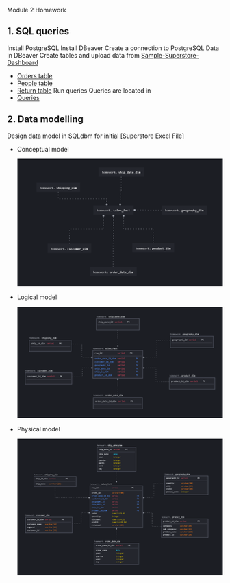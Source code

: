 Module 2 Homework
## 1. SQL queries
Install PostgreSQL
Install DBeaver
Create a connection to PostgreSQL Data in DBeaver
Create tables and upload data from [Sample-Superstore-Dashboard](https://github.com/Insomikk/datalearn/blob/main/DE-101/Module1/Sample%20-%20Superstore%20-%20Dashboard.xlsx)
- [Orders table](https://github.com/Insomikk/datalearn/blob/main/DE-101/Module2/data_transform/SQL_data_questions/orders.sql)
- [People table](https://github.com/Insomikk/datalearn/blob/main/DE-101/Module2/data_transform/SQL_data_questions/people.sql)
- [Return table](https://github.com/Insomikk/datalearn/blob/main/DE-101/Module2/data_transform/SQL_data_questions/returns.sql)
Run queries
Queries are located in
- [Queries](https://github.com/Insomikk/datalearn/blob/main/DE-101/Module2/data_transform/SQL_data_questions/questions.sql)

## 2. Data modelling
Design data model in SQLdbm for initial [Superstore Excel File]
- Conceptual model
  
  ![](https://github.com/Insomikk/datalearn/blob/main/DE-101/Module2/Conceptual%20model.png)
- Logical model
  
  ![](https://github.com/Insomikk/datalearn/blob/main/DE-101/Module2/Logical%20model.png)
- Physical model
  
  ![](https://github.com/Insomikk/datalearn/blob/main/DE-101/Module2/Physical%20model.png)
